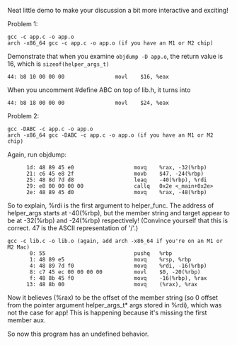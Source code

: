 Neat little demo to make your discussion a bit more interactive and exciting!

Problem 1:
```
gcc -c app.c -o app.o
arch -x86_64 gcc -c app.c -o app.o (if you have an M1 or M2 chip)
```
Demonstrate that when you examine `objdump -D app.o`, the return value is 16, which is `sizeof(helper_args_t)`
```
44: b8 10 00 00 00                movl    $16, %eax
```
When you uncomment #define ABC on top of lib.h, it turns into
```
44: b8 18 00 00 00                movl    $24, %eax
```

Problem 2:
```
gcc -DABC -c app.c -o app.o
arch -x86_64 gcc -DABC -c app.c -o app.o (if you have an M1 or M2 chip)
```

Again, run objdump:

```
      1d: 48 89 45 e0                   movq    %rax, -32(%rbp)
      21: c6 45 e8 2f                   movb    $47, -24(%rbp)
      25: 48 8d 7d d8                   leaq    -40(%rbp), %rdi
      29: e8 00 00 00 00                callq   0x2e <_main+0x2e>
      2e: 48 89 45 d0                   movq    %rax, -48(%rbp)
```

So to explain, %rdi is the first argument to helper_func.
The address of helper_args starts at -40(%rbp), but the member string and target appear to be at -32(%rbp) and -24(%rbp) respectively!
(Convince yourself that this is correct. 47 is the ASCII representation of '/'.)
```
gcc -c lib.c -o lib.o (again, add arch -x86_64 if you're on an M1 or M2 Mac)
       0: 55                            pushq   %rbp
       1: 48 89 e5                      movq    %rsp, %rbp
       4: 48 89 7d f0                   movq    %rdi, -16(%rbp)
       8: c7 45 ec 00 00 00 00          movl    $0, -20(%rbp)
       f: 48 8b 45 f0                   movq    -16(%rbp), %rax
      13: 48 8b 00                      movq    (%rax), %rax
```
Now it believes (%rax) to be the offset of the member string (so 0 offset from the pointer argument helper_args_t* args stored in %rdi), which was not the case for app! This is happening because it's missing the first member aux.

So now this program has an undefined behavior.

